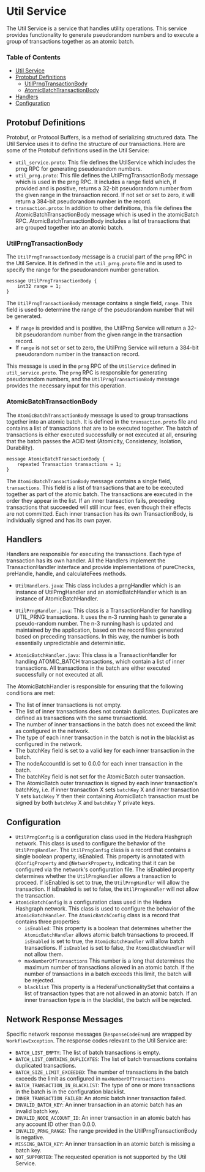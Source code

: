 # Util Service

The Util Service is a service that handles utility operations. This service provides functionality
to generate pseudorandom numbers and to execute a group of transactions together as an atomic batch.

### Table of Contents

- [Util Service](#Util-Service)
- [Protobuf Definitions](#Protobuf-Definitions)
  - [UtilPrngTransactionBody](#UtilPrngTransactionBody)
  - [AtomicBatchTransactionBody](#AtomicBatchTransactionBody)
- [Handlers](#Handlers)
- [Configuration](#Configuration)

## Protobuf Definitions

Protobuf, or Protocol Buffers, is a method of serializing structured data.
The Util Service uses it to define the structure of our transactions. Here are some of
the Protobuf definitions used in the Util Service:

- ```util_service.proto```: This file defines the UtilService which includes the prng RPC
  for generating pseudorandom numbers.
- ```util_prng.proto```: This file defines the UtilPrngTransactionBody message which is
  used in the prng RPC. It includes a range field which, if provided and is positive,
  returns a 32-bit pseudorandom number from the given range in the transaction record.
  If not set or set to zero, it will return a 384-bit pseudorandom number in the record.
- ```transaction.proto```: In addition to other definitions, this file defines the
  AtomicBatchTransactionBody message which is used in the atomicBatch RPC.
  AtomicBatchTransactionBody includes a list of transactions that are grouped together
  into an atomic batch.

### UtilPrngTransactionBody

The `UtilPrngTransactionBody` message is a crucial part of the `prng` RPC in the Util Service.
It is defined in the `util_prng.proto` file and is used to specify the range for the pseudorandom
number generation.

```
message UtilPrngTransactionBody {
    int32 range = 1;
}
```

The `UtilPrngTransactionBody` message contains a single field, `range`. This field is used to determine the range of the pseudorandom number that will be generated.

- If `range` is provided and is positive, the UtilPrng Service will return a 32-bit pseudorandom number from the given range in the transaction record.
- If `range` is not set or set to zero, the UtilPrng Service will return a 384-bit pseudorandom number in the transaction record.

This message is used in the `prng` RPC of the `UtilService` defined in `util_service.proto`.
The `prng` RPC is responsible for generating pseudorandom numbers, and
the `UtilPrngTransactionBody` message provides the necessary input for this operation.

### AtomicBatchTransactionBody

The `AtomicBatchTransactionBody` message is used to group transactions together into an atomic batch.
It is defined in the `transaction.proto` file and contains a list of transactions that are to be executed
together. The batch of transactions
is either executed successfully or not executed at all, ensuring that the batch passes the
ACID test (Atomicity, Consistency, Isolation, Durability).

```
message AtomicBatchTransactionBody {
    repeated Transaction transactions = 1;
}
```

The `AtomicBatchTransactionBody` message contains a single field, `transactions`.
This field is a list of transactions that are to be executed
together as part of the atomic batch.
The transactions are executed in the order they appear in the list.
If an inner transaction fails, preceding transactions that succeeded
will still incur fees, even though their effects are not committed.
Each inner transaction has its own TransactionBody, is individually signed and has its own payer.

## Handlers

Handlers are responsible for executing the transactions. Each type of transaction has its
own handler. All the Handlers implement the TransactionHandler interface and provide
implementations of pureChecks, preHandle, handle, and calculateFees methods.

- ```UtilHandlers.java```: This class includes a prngHandler which is an instance of
  UtilPrngHandler and an atomicBatchHandler which is an instance of AtomicBatchHandler.

- ```UtilPrngHandler.java```: This class is a TransactionHandler for handling UTIL_PRNG
  transactions. It uses the n-3 running hash to generate a pseudo-random number.
  The n-3 running hash is updated and maintained by the application, based on the
  record files generated based on preceding transactions. In this way, the number is
  both essentially unpredictable and deterministic.

- ```AtomicBatchHandler.java```: This class is a TransactionHandler for handling ATOMIC_BATCH
  transactions, which contain a list of inner transactions. All transactions in the batch are
  either executed successfully or not executed at all.

The AtomicBatchHandler is responsible for ensuring that the following conditions are met:
- The list of inner transactions is not empty.
- The list of inner transactions does not contain duplicates. Duplicates are defined as transactions
with the same transactionId.
- The number of inner transactions in the batch does not exceed the limit as configured in the network.
- The type of each inner transaction in the batch is not in the blacklist as configured in the network.
- The batchKey field is set to a valid key for each inner transaction in the batch.
- The nodeAccountId is set to 0.0.0 for each inner transaction in the batch.
- The batchKey field is not set for the AtomicBatch outer transaction.
- The AtomicBatch outer transaction is signed by each inner transaction's batchKey,
i.e. if inner transaction X sets `batchKey` X and inner transaction Y sets `batchKey` Y
then their containing AtomicBatch transaction must be signed by both `batchKey` X and `batchKey` Y private keys.

## Configuration

- ```UtilPrngConfig``` is a configuration class used in the Hedera Hashgraph network.
  This class is used to configure the behavior of the ```UtilPrngHandler```. The ```UtilPrngConfig```
  class is a record that contains a single boolean property, isEnabled. This property is
  annotated with ```@ConfigProperty``` and ```@NetworkProperty```, indicating that it can be
  configured via the network's configuration file. The isEnabled property determines whether
  the ```UtilPrngHandler``` allows a transaction to proceed. If isEnabled is set to true, the
  ```UtilPrngHandler``` will allow the transaction. If isEnabled is set to false,
  the ```UtilPrngHandler``` will not allow the transaction.
- ```AtomicBatchConfig``` is a configuration class used in the Hedera Hashgraph network.
  This class is used to configure the behavior of the ```AtomicBatchHandler```. The ```AtomicBatchConfig```
  class is a record that contains three properties:
  - ```isEnabled```: This property is a boolean that determines whether the ```AtomicBatchHandler```
    allows atomic batch transactions to proceed. If ```isEnabled``` is set to true, the ```AtomicBatchHandler```
    will allow batch transactions. If ```isEnabled``` is set to false, the ```AtomicBatchHandler```
    will not allow them.
  - ```maxNumberOfTransactions``` This number is a long that determines the maximum number of transactions
    allowed in an atomic batch. If the number of transactions in a batch exceeds this limit, the batch will be rejected.
  - ```blacklist``` This property is a HederaFunctionalitySet that contains a list of transaction types
    that are not allowed in an atomic batch. If an inner transaction type is in the blacklist, the batch will be rejected.

## Network Response Messages

Specific network response messages (```ResponseCodeEnum```) are wrapped by ```WorkflowException```.
The response codes relevant to the Util Service are:
- `BATCH_LIST_EMPTY`: The list of batch transactions is empty.
- `BATCH_LIST_CONTAINS_DUPLICATES`: The list of batch transactions contains duplicated transactions.
- `BATCH_SIZE_LIMIT_EXCEEDED`: The number of transactions in the batch exceeds the limit as configured in ```maxNumberOfTransactions```
- `BATCH_TRANSACTION_IN_BLACKLIST`: The type of one or more transactions in the batch is in the configuration blacklist.
- `INNER_TRANSACTION_FAILED`: An atomic batch inner transaction failed.
- `INVALID_BATCH_KEY`: An inner transaction in an atomic batch has an invalid batch key.
- `INVALID_NODE_ACCOUNT_ID`: An inner transaction in an atomic batch has any account ID other than 0.0.0.
- `INVALID_PRNG_RANGE`: The range provided in the UtilPrngTransactionBody is negative.
- `MISSING_BATCH_KEY`: An inner transaction in an atomic batch is missing a batch key.
- `NOT_SUPPORTED`: The requested operation is not supported by the Util Service.
